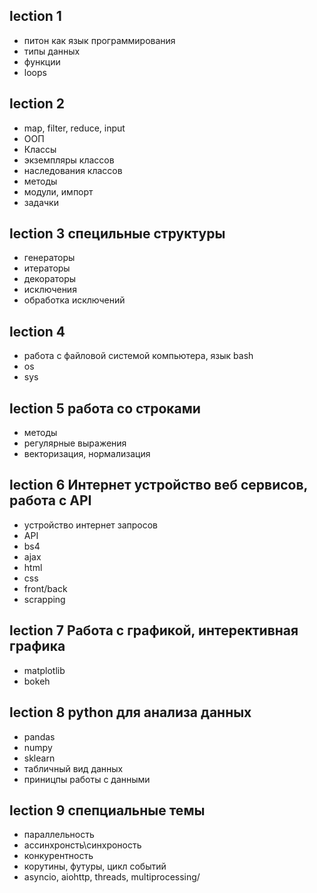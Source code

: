 ## lection 1
- питон как язык программирования 
- типы данных 
- функции 
- loops

## lection 2 
- map, filter, reduce, input  
- ООП
- Классы 
- экземпляры классов 
- наследования классов 
- методы
- модули, импорт
- задачки


## lection 3 специльные структуры 
- генераторы
- итераторы 
- декораторы 
- исключения 
- обработка исключений 

## lection 4 
- работа c файловой системой компьютера, язык bash
- os
- sys

## lection 5 работа со строками
- методы 
- регулярные выражения 
- векторизация, нормализация 

## lection 6 Интернет устройство веб сервисов, работа с API
- устройство интернет запросов 
- API 
- bs4
- ajax
- html
- css 
- front/back
- scrapping 

## lection 7 Работа с графикой, интерективная графика 
- matplotlib
- bokeh

## lection 8 python для анализа данных 
- pandas 
- numpy 
- sklearn 
- табличный вид данных 
- приницпы работы с данными

## lection 9 спепциальные темы 
- параллельность 
- ассинхронсть\синхроность
- конкурентность 
- корутины, футуры, цикл событий 
- asyncio, aiohttp, threads, multiprocessing/ 


